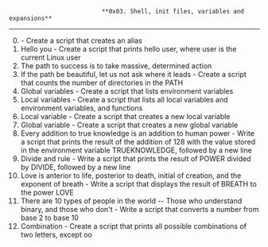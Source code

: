                               **0x03. Shell, init files, variables and expansions**
-----------------------------------------------------------------------------------------------------------------
0. <o>  - Create a script that creates an alias
1. Hello you - Create a script that prints hello user, where user is the current Linux user
2. The path to success is to take massive, determined action
3. If the path be beautiful, let us not ask where it leads - Create a script that counts the number of directories in the PATH
4. Global variables - Create a script that lists environment variables
5. Local variables  - Create a script that lists all local variables and environment variables, and functions
6. Local variable   - Create a script that creates a new local variable
7. Global variable  - Create a script that creates a new global variable
8. Every addition to true knowledge is an addition to human power - Write a script that prints the result of the addition of 128 with the value stored in the environment variable TRUEKNOWLEDGE, followed by a new line
9. Divide and rule  - Write a script that prints the result of POWER divided by DIVIDE, followed by a new line
10. Love is anterior to life, posterior to death, initial of creation, and the exponent of breath
                    - Write a script that displays the result of BREATH to the power LOVE
11. There are 10 types of people in the world -- Those who understand binary, and those who don't - Write a script that converts a number from base 2 to base 10
12. Combination - Create a script that prints all possible combinations of two letters, except oo

